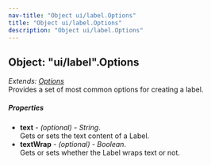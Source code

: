 ```yaml
---
nav-title: "Object ui/label.Options"
title: "Object ui/label.Options"
description: "Object ui/label.Options"
---
```

## Object: "ui/label".Options  
_Extends:_ [_Options_](../../ui/core/view/Options.md)  
Provides a set of most common options for creating a label.

##### Properties
 - **text** - _(optional)_ - _String_.    
  Gets or sets the text content of a Label.
 - **textWrap** - _(optional)_ - _Boolean_.    
  Gets or sets whether the Label wraps text or not.